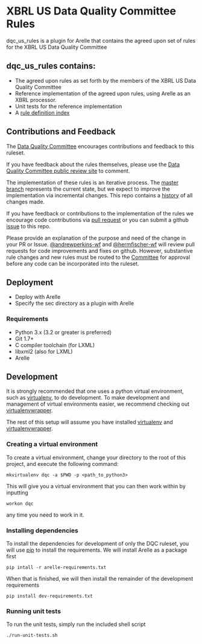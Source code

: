 # XBRL US Data Quality Committee Rules

dqc_us_rules is a plugin for Arelle that contains the agreed upon set of rules for the XBRL US Data Quality Committee

## dqc_us_rules contains:

* The agreed upon rules as set forth by the members of the XBRL US Data Quality Committee
* Reference implementation of the agreed upon rules, using Arelle as an XBRL processor.
* Unit tests for the reference implementation
* A [rule definition index](docs/README.md)

## Contributions and Feedback

The [Data Quality Committee](http://xbrl.us/home/data-quality/committee/) encourages contributions and feedback to this ruleset.

If you have feedback about the rules themselves, please use the [Data Quality Committee public review site](http://publicreview.xbrl.us) to comment.

The implementation of these rules is an iterative process.  The [master branch](https://github.com/DataQualityCommittee/dqc_us_rules) represents the current state, but we expect to improve the implementation via incremental changes.  This repo contains a [history](https://github.com/DataQualityCommittee/dqc_us_rules/commits/master) of all changes made.

If you have feedback or contributions to the implementation of the rules we encourage code contributions via [pull request](https://github.com/DataQualityCommittee/dqc_us_rules/pulls) or you can submit a github [issue](https://github.com/DataQualityCommittee/dqc_us_rules/issues) to this repo. 

Please provide an explanation of the purpose and need of the change in your PR or Issue.  [@andrewperkins-wf](https://github.com/andrewperkins-wf) and [@hermfischer-wf](https://github.com/hermfischer-wf) will review pull requests for code improvements and fixes on github.  However, substantive rule changes and new rules must be routed to the [Committee](http://xbrl.us/home/data-quality/committee/) for approval before any code can be incorporated into the ruleset.

## Deployment

* Deploy with Arelle
* Specify the sec directory as a plugin with Arelle

### Requirements

* Python 3.x (3.2 or greater is preferred)
* Git 1.7+
* C compiler toolchain (for LXML)
* libxml2 (also for LXML)
* Arelle

## Development

It is strongly recommended that one uses a python virtual environment, such as [virtualenv](http://www.virtualenv.org/en/latest/), to do development.  To make development and management of virtual environments easier, we recommend checking out [virtualenvwrapper](http://virtualenvwrapper.readthedocs.org/en/latest/).

The rest of this setup will assume you have installed [virtualenv](http://www.virtualenv.org/en/latest/) and [virtualenvwrapper](http://virtualenvwrapper).

### Creating a virtual environment

To create a virtual environment, change your directory to the root of this project, and execute the following command:
    
    mkvirtualenv dqc -a $PWD -p <path_to_python3>

This will give you a virtual environment that you can then work within by inputting

    workon dqc

any time you need to work in it.

### Installing dependencies

To install the dependencies for development of only the DQC ruleset, you will use [pip](https://pip.pypa.io/en/latest/installing.html) to install the requirements.  We will install Arelle as a package first

    pip intall -r arelle-requirements.txt

When that is finished, we will then install the remainder of the development requirements

    pip install dev-requirements.txt

### Running unit tests

To run the unit tests, simply run the included shell script

    ./run-unit-tests.sh
